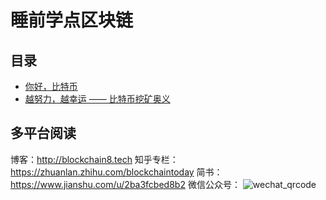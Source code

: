 # 睡前学点区块链

## 目录

 - [你好，比特币](/btc-1.md)
 - [越努力，越幸运 —— 比特币挖矿奥义](/btc-2.md)

## 多平台阅读

博客：http://blockchain8.tech
知乎专栏：https://zhuanlan.zhihu.com/blockchaintoday
简书：https://www.jianshu.com/u/2ba3fcbed8b2
微信公众号：
![wechat_qrcode](http://7xoqy3.com1.z0.glb.clouddn.com/wechat_public_account.jpg)

